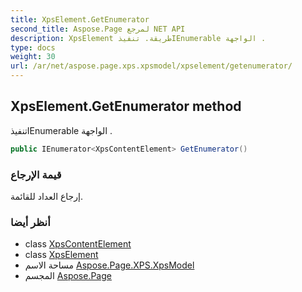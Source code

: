 ```yaml
---
title: XpsElement.GetEnumerator
second_title: Aspose.Page لمرجع NET API
description: XpsElement طريقة. تنفيذIEnumerable الواجهة .
type: docs
weight: 30
url: /ar/net/aspose.page.xps.xpsmodel/xpselement/getenumerator/
---
```

## XpsElement.GetEnumerator method

تنفيذIEnumerable الواجهة .

```csharp
public IEnumerator<XpsContentElement> GetEnumerator()
```

### قيمة الإرجاع

إرجاع العداد للقائمة.

### أنظر أيضا

* class [XpsContentElement](../../xpscontentelement/)
* class [XpsElement](../)
* مساحة الاسم [Aspose.Page.XPS.XpsModel](../../xpselement/)
* المجسم [Aspose.Page](../../../)


